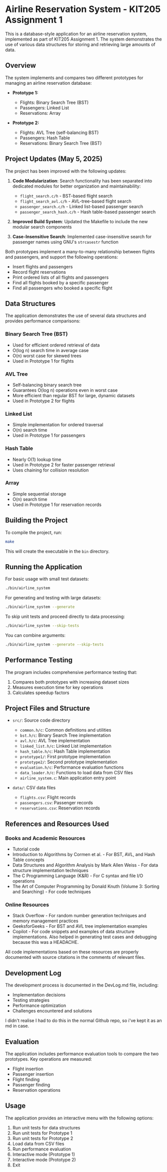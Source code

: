 # Airline Reservation System - KIT205 Assignment 1

This is a database-style application for an airline reservation system, implemented as part of KIT205 Assignment 1. The system demonstrates the use of various data structures for storing and retrieving large amounts of data.

## Overview

The system implements and compares two different prototypes for managing an airline reservation database:

- **Prototype 1:** 
  - Flights: Binary Search Tree (BST)
  - Passengers: Linked List
  - Reservations: Array

- **Prototype 2:** 
  - Flights: AVL Tree (self-balancing BST)
  - Passengers: Hash Table
  - Reservations: Binary Search Tree (BST)

## Project Updates (May 5, 2025)

The project has been improved with the following updates:

1. **Code Modularization**: Search functionality has been separated into dedicated modules for better organization and maintainability:
   - `flight_search.c/h` - BST-based flight search
   - `flight_search_avl.c/h` - AVL-tree-based flight search
   - `passenger_search.c/h` - Linked list-based passenger search
   - `passenger_search_hash.c/h` - Hash table-based passenger search

2. **Improved Build System**: Updated the Makefile to include the new modular search components

3. **Case-Insensitive Search**: Implemented case-insensitive search for passenger names using GNU's `strcasestr` function

Both prototypes implement a many-to-many relationship between flights and passengers, and support the following operations:
- Insert flights and passengers
- Record flight reservations
- Print ordered lists of all flights and passengers
- Find all flights booked by a specific passenger
- Find all passengers who booked a specific flight

## Data Structures

The application demonstrates the use of several data structures and provides performance comparisons:

### Binary Search Tree (BST)
- Used for efficient ordered retrieval of data
- O(log n) search time in average case
- O(n) worst case for skewed trees
- Used in Prototype 1 for flights

### AVL Tree
- Self-balancing binary search tree
- Guarantees O(log n) operations even in worst case
- More efficient than regular BST for large, dynamic datasets
- Used in Prototype 2 for flights

### Linked List
- Simple implementation for ordered traversal
- O(n) search time
- Used in Prototype 1 for passengers

### Hash Table
- Nearly O(1) lookup time
- Used in Prototype 2 for faster passenger retrieval
- Uses chaining for collision resolution

### Array
- Simple sequential storage
- O(n) search time
- Used in Prototype 1 for reservation records

## Building the Project

To compile the project, run:

```bash
make
```

This will create the executable in the `bin` directory.

## Running the Application

For basic usage with small test datasets:

```bash
./bin/airline_system
```

For generating and testing with large datasets:

```bash
./bin/airline_system --generate
```

To skip unit tests and proceed directly to data processing:

```bash
./bin/airline_system --skip-tests
```

You can combine arguments:

```bash
./bin/airline_system --generate --skip-tests
```

## Performance Testing

The program includes comprehensive performance testing that:
1. Compares both prototypes with increasing dataset sizes
2. Measures execution time for key operations
3. Calculates speedup factors

## Project Files and Structure

- `src/`: Source code directory
  - `common.h/c`: Common definitions and utilities
  - `bst.h/c`: Binary Search Tree implementation
  - `avl.h/c`: AVL Tree implementation
  - `linked_list.h/c`: Linked List implementation
  - `hash_table.h/c`: Hash Table implementation
  - `prototype1/`: First prototype implementation
  - `prototype2/`: Second prototype implementation
  - `evaluation.h/c`: Performance evaluation functions
  - `data_loader.h/c`: Functions to load data from CSV files
  - `airline_system.c`: Main application entry point
  
- `data/`: CSV data files
  - `flights.csv`: Flight records
  - `passengers.csv`: Passenger records
  - `reservations.csv`: Reservation records

## References and Resources Used
### Books and Academic Resources
- Tutorial code
- Introduction to Algorithms by Cormen et al. - For BST, AVL, and Hash Table concepts
- Data Structures and Algorithm Analysis by Mark Allen Weiss - For data structure implementation techniques
- The C Programming Language (K&R) - For C syntax and file I/O operations
- The Art of Computer Programming by Donald Knuth (Volume 3: Sorting and Searching) - For code techniques

### Online Resources
- Stack Overflow - For random number generation techniques and memory management practices
- GeeksforGeeks - For BST and AVL tree implementation examples
- Copilot - For code snippets and examples of data structure implementations. Also helped in generating test cases and debugging because this was a HEADACHE.

All code implementations based on these resources are properly documented with source citations in the comments of relevant files.

## Development Log

The development process is documented in the DevLog.md file, including:
- Implementation decisions
- Testing strategies
- Performance optimization
- Challenges encountered and solutions

I didn't realise I had to do this in the normal Github repo, so i've kept it as an md in case.

## Evaluation

The application includes performance evaluation tools to compare the two prototypes. Key operations are measured:
- Flight insertion
- Passenger insertion
- Flight finding
- Passenger finding
- Reservation operations

## Usage

The application provides an interactive menu with the following options:
1. Run unit tests for data structures
2. Run unit tests for Prototype 1
3. Run unit tests for Prototype 2
4. Load data from CSV files
5. Run performance evaluation
6. Interactive mode (Prototype 1)
7. Interactive mode (Prototype 2)
0. Exit
